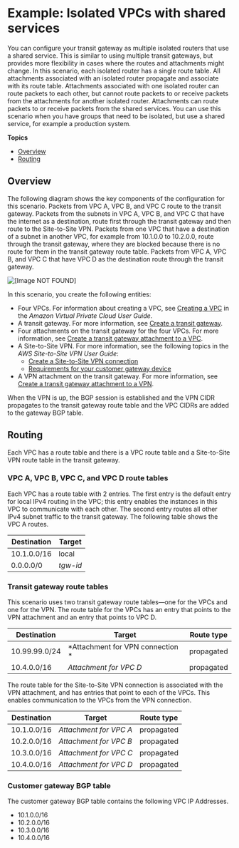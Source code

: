 # Example: Isolated VPCs with shared services<a name="transit-gateway-isolated-shared"></a>

You can configure your transit gateway as multiple isolated routers that use a shared service\. This is similar to using multiple transit gateways, but provides more flexibility in cases where the routes and attachments might change\. In this scenario, each isolated router has a single route table\. All attachments associated with an isolated router propagate and associate with its route table\. Attachments associated with one isolated router can route packets to each other, but cannot route packets to or receive packets from the attachments for another isolated router\. Attachments can route packets to or receive packets from the shared services\. You can use this scenario when you have groups that need to be isolated, but use a shared service, for example a production system\.

**Topics**
+ [Overview](#Ttransit-gateway-isolated-shared-overview)
+ [Routing](#transit-gateway-isolated-shared-routes)

## Overview<a name="Ttransit-gateway-isolated-shared-overview"></a>

The following diagram shows the key components of the configuration for this scenario\. Packets from VPC A, VPC B, and VPC C route to the transit gateway\. Packets from the subnets in VPC A, VPC B, and VPC C that have the internet as a destination, route first through the transit gateway and then route to the Site\-to\-Site VPN\. Packets from one VPC that have a destination of a subnet in another VPC, for example from 10\.1\.0\.0 to 10\.2\.0\.0, route through the transit gateway, where they are blocked because there is no route for them in the transit gateway route table\. Packets from VPC A, VPC B, and VPC C that have VPC D as the destination route through the transit gateway\.

![\[Image NOT FOUND\]](http://docs.aws.amazon.com/vpc/latest/tgw/images/transit-gateway-isolated_shared.png)

In this scenario, you create the following entities:
+ Four VPCs\. For information about creating a VPC, see [Creating a VPC](https://docs.aws.amazon.com/vpc/latest/userguide/working-with-vpcs.html#Create-VPC) in the *Amazon Virtual Private Cloud User Guide*\.
+ A transit gateway\. For more information, see [Create a transit gateway](https://docs.aws.amazon.com/vpc/latest/tgw/tgw-transit-gateways.html)\.
+ Four attachments on the transit gateway for the four VPCs\. For more information, see [Create a transit gateway attachment to a VPC](tgw-vpc-attachments.md#create-vpc-attachment)\.
+ A Site\-to\-Site VPN\. For more information, see the following topics in the *AWS Site\-to\-Site VPN User Guide*:
  + [Create a Site\-to\-Site VPN connection](https://docs.aws.amazon.com/vpn/latest/s2svpn/SetUpVPNConnections.html#vpn-create-vpn-connection)
  + [Requirements for your customer gateway device](https://docs.aws.amazon.com/vpn/latest/s2svpn/your-cgw.html#CGRequirements)
+ A VPN attachment on the transit gateway\. For more information, see [Create a transit gateway attachment to a VPN](tgw-vpn-attachments.md#create-vpn-attachment)\.

When the VPN is up, the BGP session is established and the VPN CIDR propagates to the transit gateway route table and the VPC CIDRs are added to the gateway BGP table\.

## Routing<a name="transit-gateway-isolated-shared-routes"></a>

Each VPC has a route table and there is a VPC route table and a Site\-to\-Site VPN route table in the transit gateway\.

### VPC A, VPC B, VPC C, and VPC D route tables<a name="transit-gateway-isolated-shared-route-tables"></a>

Each VPC has a route table with 2 entries\. The first entry is the default entry for local IPv4 routing in the VPC; this entry enables the instances in this VPC to communicate with each other\. The second entry routes all other IPv4 subnet traffic to the transit gateway\. The following table shows the VPC A routes\.


| Destination | Target | 
| --- | --- | 
|  10\.1\.0\.0/16  |  local  | 
| 0\.0\.0\.0/0 |  *tgw\-id*  | 

### Transit gateway route tables<a name="transit-gateway-isolated-shared-route-table-tgw-route-table"></a>

This scenario uses two transit gateway route tables—one for the VPCs and one for the VPN\. The route table for the VPCs has an entry that points to the VPN attachment and an entry that points to VPC D\.


| Destination | Target | Route type | 
| --- | --- | --- | 
| 10\.99\.99\.0/24 | *Attachment for VPN connection * |  propagated  | 
| 10\.4\.0\.0/16 |  *Attachment for VPC D*  |  propagated  | 

The route table for the Site\-to\-Site VPN connection is associated with the VPN attachment, and has entries that point to each of the VPCs\. This enables communication to the VPCs from the VPN connection\.


| Destination | Target | Route type | 
| --- | --- | --- | 
|  10\.1\.0\.0/16  |  *Attachment for VPC A*  |  propagated  | 
|  10\.2\.0\.0/16  |  *Attachment for VPC B*  |  propagated  | 
|  10\.3\.0\.0/16  |  *Attachment for VPC C*  |  propagated  | 
| 10\.4\.0\.0/16 | *Attachment for VPC D* | propagated | 

### Customer gateway BGP table<a name="transit-gateway-isolated-shared-route-table-bgp-table"></a>

The customer gateway BGP table contains the following VPC IP Addresses\.
+ 10\.1\.0\.0/16
+ 10\.2\.0\.0/16
+ 10\.3\.0\.0/16
+ 10\.4\.0\.0/16
